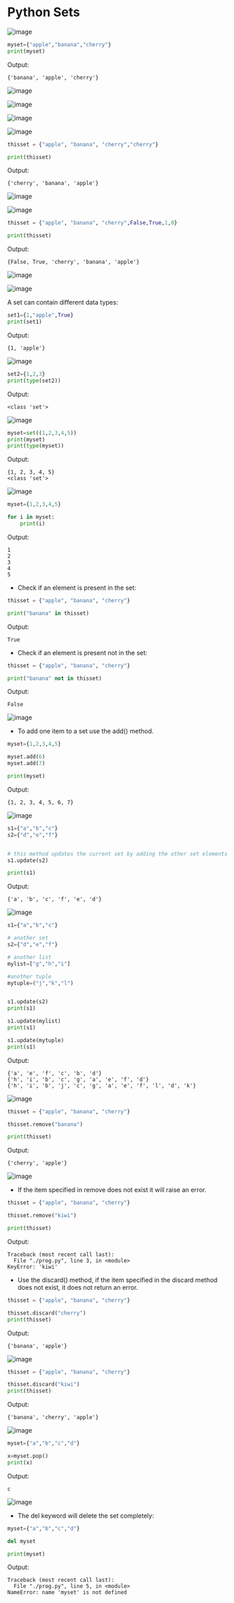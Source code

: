 # Python Sets

![image](https://github.com/user-attachments/assets/87ca1495-b3a7-4d7a-a75d-b964f9d62521)

```python
myset={"apple","banana","cherry"}
print(myset)
```

Output:
```
{'banana', 'apple', 'cherry'}
```

![image](https://github.com/user-attachments/assets/2198acdf-ea73-468d-9d21-dfe5c5e07588)

![image](https://github.com/user-attachments/assets/09819ff6-8abc-42fc-9839-50d9aee06a1a)

![image](https://github.com/user-attachments/assets/54929ae2-5636-464e-a76a-4b9f95f8f6bb)

![image](https://github.com/user-attachments/assets/e9225d34-2ffe-4e2f-967a-43b38cf3782a)

```python
thisset = {"apple", "banana", "cherry","cherry"}

print(thisset)
```

Output:
```
{'cherry', 'banana', 'apple'}
```

![image](https://github.com/user-attachments/assets/89615a97-4f3a-4b02-b4ac-69cb33b5ae93)

![image](https://github.com/user-attachments/assets/4e374031-e7e3-4ff0-a2ab-4938e61493ff)

```python
thisset = {"apple", "banana", "cherry",False,True,1,0}

print(thisset)
```

Output:
```
{False, True, 'cherry', 'banana', 'apple'}
```

![image](https://github.com/user-attachments/assets/65ae4fdb-a588-4b42-b8ee-984d15cc3450)

![image](https://github.com/user-attachments/assets/a6bf5452-35ad-4f4a-90cd-fda4e0798960)

A set can contain different data types:

```python
set1={1,"apple",True}
print(set1)
```

Output:
```
{1, 'apple'}
```

![image](https://github.com/user-attachments/assets/04bbe1cf-e23e-446b-bf78-edf34d0c0bb1)

```python
set2={1,2,3}
print(type(set2))
```

Output:
```
<class 'set'>
```

![image](https://github.com/user-attachments/assets/fe88c5a7-eb21-4980-b82f-198a536ac22b)

```python
myset=set((1,2,3,4,5))
print(myset)
print(type(myset))
```

Output:
```
{1, 2, 3, 4, 5}
<class 'set'>
```

![image](https://github.com/user-attachments/assets/695cefcc-1fa7-43ab-9e38-2c1a1b3b2d16)

```python
myset={1,2,3,4,5}

for i in myset:
	print(i)
```

Output:
```
1
2
3
4
5
```

- Check if an element is present in the set:

```python
thisset = {"apple", "banana", "cherry"}

print("banana" in thisset)
```

Output:
```
True
```

- Check if an element is present not in the set:

```python
thisset = {"apple", "banana", "cherry"}

print("banana" not in thisset)
```

Output:
```
False
```

![image](https://github.com/user-attachments/assets/e2bdfc4b-dba1-4239-9c88-1111802813df)


- To add one item to a set use the add() method.

```python
myset={1,2,3,4,5}

myset.add(6)
myset.add(7)

print(myset)
```

Output:
```
{1, 2, 3, 4, 5, 6, 7}
```

![image](https://github.com/user-attachments/assets/bc0308b4-f97f-4264-bb85-30644b5bca57)

```python
s1={"a","b","c"}
s2={"d","e","f"}


# this method updates the current set by adding the other set elements
s1.update(s2)

print(s1)
```

Output:
```
{'a', 'b', 'c', 'f', 'e', 'd'}
```

![image](https://github.com/user-attachments/assets/743896f4-7cf1-4566-810d-9bbfb496d04e)

```python
s1={"a","b","c"}

# another set
s2={"d","e","f"}

# another list
mylist=["g","h","i"]

#another tuple
mytuple=("j","k","l")


s1.update(s2)
print(s1)

s1.update(mylist)
print(s1)

s1.update(mytuple)
print(s1)
```

Output:
```
{'a', 'e', 'f', 'c', 'b', 'd'}
{'h', 'i', 'b', 'c', 'g', 'a', 'e', 'f', 'd'}
{'h', 'i', 'b', 'j', 'c', 'g', 'a', 'e', 'f', 'l', 'd', 'k'}
```

![image](https://github.com/user-attachments/assets/12c2a5b3-1ef8-4bf5-82ae-9df50415a590)

```python
thisset = {"apple", "banana", "cherry"}

thisset.remove("banana")

print(thisset)
```

Output:
```
{'cherry', 'apple'}
```

![image](https://github.com/user-attachments/assets/e209836c-f460-4526-9fa4-3cf3733dac86)

- If the item specified in remove does not exist it will raise an error.

```python
thisset = {"apple", "banana", "cherry"}

thisset.remove("kiwi")

print(thisset)
```

Output:
```
Traceback (most recent call last):
  File "./prog.py", line 3, in <module>
KeyError: 'kiwi'
```

- Use the discard() method, if the item specified in the discard method does not exist, it does not return an error.

```python
thisset = {"apple", "banana", "cherry"}

thisset.discard("cherry")
print(thisset)
```

Output:
```
{'banana', 'apple'}
```

![image](https://github.com/user-attachments/assets/266e7d16-9f8c-4512-b749-45df4443b00e)

```python
thisset = {"apple", "banana", "cherry"}

thisset.discard("kiwi")
print(thisset)
```

Output:
```
{'banana', 'cherry', 'apple'}
```

![image](https://github.com/user-attachments/assets/7bdc9709-89b8-49a2-b571-79d8ce838212)

```python
myset={"a","b","c","d"}

x=myset.pop()
print(x)
```

Output:
```
c
```

![image](https://github.com/user-attachments/assets/5e3ec03e-1a53-4f1f-9d22-008f31cad54f)

- The del keyword will delete the set completely:

```python
myset={"a","b","c","d"}

del myset

print(myset)
```

Output:
```
Traceback (most recent call last):
  File "./prog.py", line 5, in <module>
NameError: name 'myset' is not defined
```


